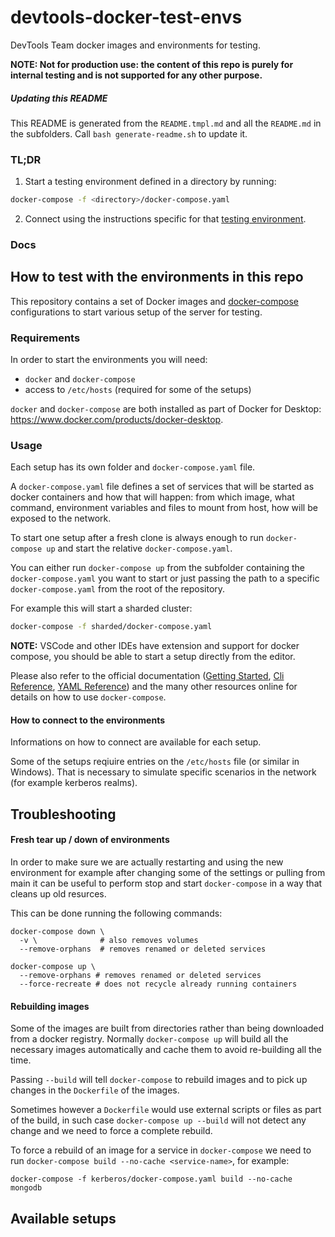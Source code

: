 # devtools-docker-test-envs

DevTools Team docker images and environments for testing.

**NOTE: Not for production use: the content of this repo is purely for internal testing and is not supported for any other purpose.**

##### Updating this README

This README is generated from the `README.tmpl.md` and all the `README.md` in the subfolders. Call `bash generate-readme.sh` to update it.

### TL;DR

1. Start a testing environment defined in a directory by running:

  ``` sh
  docker-compose -f <directory>/docker-compose.yaml
  ```

2. Connect using the instructions specific for that [testing environment](#available-setups).

### Docs

<!-- toc -->

## How to test with the environments in this repo

This repository contains a set of Docker images and [docker-compose](https://docs.docker.com/compose/) configurations to start various setup of the server for testing.

### Requirements

In order to start the environments you will need:

- `docker` and `docker-compose`
- access to `/etc/hosts` (required for some of the setups)

`docker` and `docker-compose` are both installed as part of Docker for Desktop: https://www.docker.com/products/docker-desktop.

### Usage

Each setup has its own folder and `docker-compose.yaml` file.

A `docker-compose.yaml` file defines a set of services that will be started as docker containers and how that will happen: from which image, what command, environment variables and files to mount from host, how will be exposed to the network.

To start one setup after a fresh clone is always enough to run `docker-compose up` and start the relative `docker-compose.yaml`.

You can either run `docker-compose up` from the subfolder containing the `docker-compose.yaml` you want to start or just passing the path to a specific `docker-compose.yaml` from the root of the repository.

For example this will start a sharded cluster:

``` sh
docker-compose -f sharded/docker-compose.yaml
```

**NOTE:** VSCode and other IDEs have extension and support for docker compose, you should be able to start a setup directly from the editor.

Please also refer to the official documentation ([Getting Started](https://docs.docker.com/compose/gettingstarted/), [Cli Reference](https://docs.docker.com/compose/reference/), [YAML Reference](https://docs.docker.com/compose/compose-file/)) and the many other resources online for details on how to use `docker-compose`.

#### How to connect to the environments

Informations on how to connect are available for each setup.

Some of the setups reqiuire entries on the `/etc/hosts` file (or similar in Windows). That is necessary to simulate specific scenarios in the network (for example kerberos realms).

## Troubleshooting

#### Fresh tear up / down of environments

In order to make sure we are actually restarting and using the new
environment for example after changing some of the settings or pulling from main
it can be useful to perform stop and start `docker-compose` in a way that
cleans up old resurces.

This can be done running the following commands:

```
docker-compose down \
  -v \              # also removes volumes
  --remove-orphans  # removes renamed or deleted services
```

```
docker-compose up \
  --remove-orphans # removes renamed or deleted services
  --force-recreate # does not recycle already running containers
```

#### Rebuilding images

Some of the images are built from directories rather than being downloaded from a docker registry.
Normally `docker-compose up` will build all the necessary images automatically and cache them
to avoid re-building all the time.

Passing `--build` will tell `docker-compose` to rebuild images and to pick up changes in the `Dockerfile` of the images.

Sometimes however a `Dockerfile` would use external scripts or files as part of the build, in such case `docker-compose up --build` will not detect any change and we need to force a complete rebuild.

To force a rebuild of an image for a service in `docker-compose` we need to run `docker-compose build --no-cache <service-name>`, for example:

```
docker-compose -f kerberos/docker-compose.yaml build --no-cache mongodb
```

## Available setups
